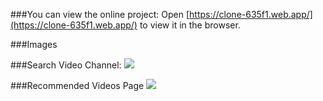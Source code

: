 
###You can view the online project:
Open [https://clone-635f1.web.app/](https://clone-635f1.web.app/) to view it in the browser.

###Images

###Search Video Channel:
![](https://imgur.com/MJPBu4g.png)

###Recommended Videos Page
![](https://i.imgur.com/6sYJsGy.png)
